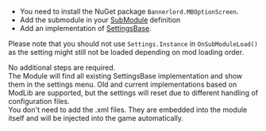 * You need to install the NuGet package ``Bannerlord.MBOptionScreen``.  
* Add the submodule in your [SubModule](https://github.com/Aragas/Bannerlord.MBOptionScreen/wiki/Editing-SubModule.xml) definition
* Add an implementation of [SettingsBase](https://github.com/Aragas/Bannerlord.MBOptionScreen/wiki/Settings-Definition-Example).  
  
Please note that you should not use ``Settings.Instance`` in ``OnSubModuleLoad()`` as the setting might still not be loaded depending on mod loading order.  
  
No additional steps are required.  
The Module will find all existing SettingsBase implementation and show them in the settings menu. Old and current implementations based on ModLib are supported, but the settings will reset due to different handling of configuration files.  
You don't need to add the .xml files. They are embedded into the module itself and will be injected into the game automatically.
